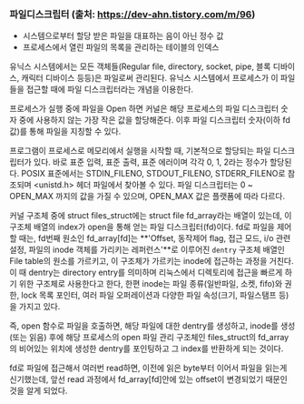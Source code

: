 ### 파일디스크립터 (출처: https://dev-ahn.tistory.com/m/96)

 - 시스템으로부터 할당 받은 파일을 대표하는 음이 아닌 정수 값
 - 프로세스에서 열린 파일의 목록을 관리하는 테이블의 인덱스
 
유닉스 시스템에서는 모든 객체들(Regular file, directory, socket, pipe, 블록 디바이스, 캐릭터 디바이스 등등)은 파일로써 관리된다. 유닉스 시스템에서 프로세스가 이 파일들을 접근할 때에 파일 디스크립터라는 개념을 이용한다.

프로세스가 실행 중에 파일을 Open 하면 커널은 해당 프로세스의 파일 디스크립터 숫자 중에 사용하지 않는 가장 작은 값을 할당해준다. 
이후 파일 디스크립터 숫자(이하 fd값)를 통해 파일을 지칭할 수 있다. 

프로그램이 프로세스로 메모리에서 실행을 시작할 때, 기본적으로 할당되는 파일 디스크립터가 있다. 
바로 표준 입력, 표준 출력, 표준 에러이며 각각 0, 1, 2라는 정수가 할당된다. 
POSIX 표준에서는 STDIN_FILENO, STDOUT_FILENO, STDERR_FILENO로 참조되며 <unistd.h> 헤더 파일에서 찾아볼 수 있다.
파일 디스크립터는 0 ~ OPEN_MAX 까지의 값을 가질 수 있으며, OPEN_MAX 값은 플랫폼에 따라 다르다.

커널 구조체 중에 struct files_struct에는 struct file fd_array라는 배열이 있는데, 이 구조체 배열의 index가 open을 통해 얻는 파일 디스크립터(fd)이다.
fd로 파일을 제어할 때는, fd번째 원소인 fd_array[fd]는 **'Offset, 동작제어 flag, 접근 모드, i/o 관련 설정, 파일의 inode 객체를 가리키는 레퍼런스'**로 이루어진 `dentry` 구조체 배열인 File table의 원소를 가르키고, 
이 구조체가 가르키는 inode에 접근하는 과정을 거친다. 이 때 dentry는 directory entry를 의미하며 리눅스에서 디렉토리에 접근을 빠르게 하기 위한 구조체로 사용한다고 한다, 
한편 inode는 파일 종류(일반파일, 소켓, fifo)와 권한, lock 목록 포인터, 여러 파일 오퍼레이션과 다양한 파일 속성(크기, 파일스탬프 등)을 가지고 있다.

즉, open 함수로 파일을 호출하면, 해당 파일에 대한 dentry를 생성하고, inode를 생성(또는 읽음) 후에 해당 프로세스의 open 파일 관리 구조체인 files_struct의 fd_array 의 비어있는 위치에 생성한 dentry를 포인팅하고 그 index를 반환하게 되는 것이다.

fd로 파일에 접근해서 여러번 read하면, 이전에 읽은 byte부터 이어서 파일을 읽는게 신기했는데, 앞선 read 과정에서 fd_array[fd]안에 있는 offset이 변경되었기 때문인 것을 알게 되었다.
